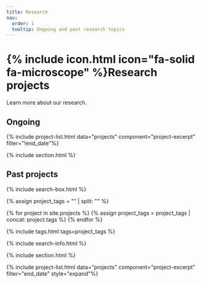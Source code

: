 ```yaml
---
title: Research
nav:
  order: 1
  tooltip: Ongoing and past research topics
---
```


# {% include icon.html icon="fa-solid fa-microscope" %}Research projects

Learn more about our research.

## Ongoing

{% include project-list.html data="projects" component="project-excerpt" filter="!end_date"%}

{% include section.html %}

## Past projects

{% include search-box.html %}

{% assign project_tags = "" | split: "" %}

{% for project in site.projects %}
  {% assign project_tags = project_tags | concat: project.tags %}
{% endfor %}

{% include tags.html tags=project_tags %}

{% include search-info.html %}

{% include section.html %}

<div class="project-excerpt-container">
  {% include project-list.html data="projects" component="project-excerpt" filter="end_date" style="expand"%}
</div>

